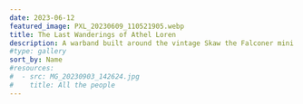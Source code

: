 ```yaml
---
date: 2023-06-12
featured_image: PXL_20230609_110521905.webp
title: The Last Wanderings of Athel Loren
description: A warband built around the vintage Skaw the Falconer mini. I leaned into my memory of the 90s style to paint up the elves I always dreamed of having as a child - included actual vintage Goblin Green paint on the base rims. The 'melting in to starlight' effect is part of the warband's story, as they actually memories escaped from the World That Was and are slowly melting away.
#type: gallery
sort_by: Name
#resources:
#  - src: MG_20230903_142624.jpg
#    title: All the people
---
```

